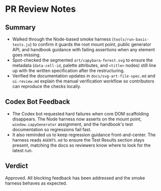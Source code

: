 # PR Review Notes

## Summary
- Walked through the Node-based smoke harness (`tools/run-basic-tests.js`) to confirm it guards the root mount point, public generator API, and handbook guidance with failing assertions when any element goes missing.
- Spot-checked the segmented `art/capybara-forest.svg` to ensure the metadata (`data-cell-id`, palette attributes, and `<title>` nodes) still line up with the written specification after the restructuring.
- Verified the documentation updates in `docs/svg-art-file-spec.md` and `ui-review.md` explain the manual verification workflow so contributors can reproduce the checks locally.

## Codex Bot Feedback
- The Codex bot requested hard failures when core DOM scaffolding disappears. The Node harness now asserts on the mount point, `window.capyGenerator` assignment, and the handbook's test documentation so regressions fail fast.
- It also reminded us to keep regression guidance front-and-center. The harness reads `AGENTS.md` to ensure the Test Results section stays present, matching the docs so reviewers know where to look for the latest run.

## Verdict
Approved. All blocking feedback has been addressed and the smoke harness behaves as expected.
